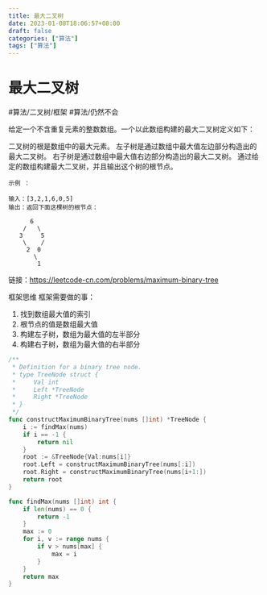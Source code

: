 ```yaml
---
title: 最大二叉树
date: 2023-01-08T18:06:57+08:00
draft: false
categories: ["算法"]
tags: ["算法"]
---
```


# 最大二叉树
#算法/二叉树/框架
#算法/仍然不会

给定一个不含重复元素的整数数组。一个以此数组构建的最大二叉树定义如下：

二叉树的根是数组中的最大元素。
左子树是通过数组中最大值左边部分构造出的最大二叉树。
右子树是通过数组中最大值右边部分构造出的最大二叉树。
通过给定的数组构建最大二叉树，并且输出这个树的根节点。

```
示例 ：

输入：[3,2,1,6,0,5]
输出：返回下面这棵树的根节点：

      6
    /   \
   3     5
    \    / 
     2  0   
       \
        1
```

链接：https://leetcode-cn.com/problems/maximum-binary-tree

框架思维
框架需要做的事：
1. 找到数组最大值的索引
2. 根节点的值是数组最大值
3. 构建左子树，数组为最大值的左半部分
4. 构建右子树，数组为最大值的右半部分

```go
/**
 * Definition for a binary tree node.
 * type TreeNode struct {
 *     Val int
 *     Left *TreeNode
 *     Right *TreeNode
 * }
 */
func constructMaximumBinaryTree(nums []int) *TreeNode {
    i := findMax(nums)
    if i == -1 {
        return nil
    }
    root := &TreeNode{Val:nums[i]}
    root.Left = constructMaximumBinaryTree(nums[:i])
    root.Right = constructMaximumBinaryTree(nums[i+1:])
    return root
}

func findMax(nums []int) int {
    if len(nums) == 0 {
        return -1
    }
    max := 0
    for i, v := range nums {
        if v > nums[max] {
            max = i
        }
    }
    return max
}
```